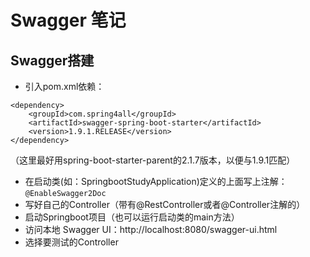 # Swagger 笔记

## Swagger搭建

- 引入pom.xml依赖：
```
<dependency>
    <groupId>com.spring4all</groupId>
    <artifactId>swagger-spring-boot-starter</artifactId>
    <version>1.9.1.RELEASE</version>
</dependency>
```
（这里最好用spring-boot-starter-parent的2.1.7版本，以便与1.9.1匹配）
- 在启动类(如：SpringbootStudyApplication)定义的上面写上注解：`@EnableSwagger2Doc`
- 写好自己的Controller（带有@RestController或者@Controller注解的）
- 启动Springboot项目（也可以运行启动类的main方法）
- 访问本地 Swagger UI：http://localhost:8080/swagger-ui.html
- 选择要测试的Controller